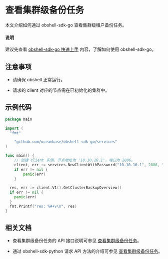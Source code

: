 # 查看集群级备份任务

本文介绍如何通过 obshell-sdk-go 查看集群级租户备份任务。

<main id="notice" type='explain'>
  <h4>说明</h4>
  <p>建议先查看 <a href='../100.quickstart-of-go.md'>obshell-sdk-go 快速上手</a> 内容，了解如何使用 obshell-sdk-go。</p>
</main>

## 注意事项

* 请确保 obshell 正常运行。

* 请求的 client 对应的节点需在已初始化的集群中。

## 示例代码

```go
package main

import (
  "fmt"

    "github.com/oceanbase/obshell-sdk-go/services"
)

func main() {
    // 创建 client 实例，节点地址为 '10.10.10.1'，端口为 2886。
    client, err := services.NewClientWithPassword("10.10.10.1", 2886, "****")
    if err != nil {
        panic(err)
    }

  res, err := client.V1().GetClusterBackupOverview()
  if err != nil {
    panic(err)
  }
  fmt.Printf("res: %#+v\n", res)
}
```

## 相关文档

* 查看集群级备份任务的 API 接口说明可参见 [查看集群级备份任务](../../../400.obshell-api-reference/600.backup-management/800.view-cluster-level-tenant-backup-tasks.md)。

* 通过 obshell-sdk-python 请求 API 方法的介绍可参见 [查看集群级备份任务](../../100.python/600.backup-management/800.view-cluster-level-tenant-backup-tasks-of-python.md)。
